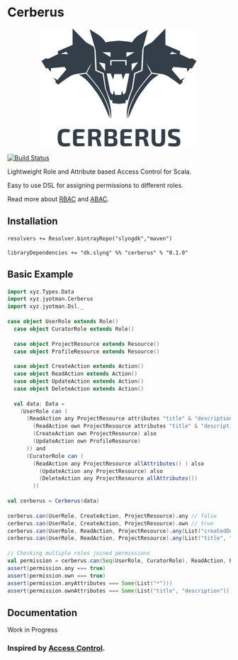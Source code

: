 # Cerberus

<p align="center">
    <img alt="Cerberus" src="https://raw.githubusercontent.com/SlyngDK/cerberus/master/cerberus_logo.png" width="350">
</p>

[![Build Status](https://travis-ci.org/SlyngDK/cerberus.svg?branch=master)](https://travis-ci.org/SlyngDK/cerberus)

Lightweight Role and Attribute based Access Control for Scala.

Easy to use DSL for assigning permissions to different roles.

Read more about [RBAC](https://en.wikipedia.org/wiki/Role-based_access_control) and [ABAC](https://en.wikipedia.org/wiki/Attribute-based_access_control).

## Installation

    resolvers += Resolver.bintrayRepo("slyngdk","maven")

    libraryDependencies += "dk.slyng" %% "cerberus" % "0.1.0"
    
## Basic Example

```scala
import xyz.Types.Data
import xyz.jyotman.Cerberus
import xyz.jyotman.Dsl._
    
case object UserRole extends Role()
  case object CuratorRole extends Role()

  case object ProjectResource extends Resource()
  case object ProfileResource extends Resource()

  case object CreateAction extends Action()
  case object ReadAction extends Action()
  case object UpdateAction extends Action()
  case object DeleteAction extends Action()

  val data: Data =
    (UserRole can (
      (ReadAction any ProjectResource attributes "title" & "description" & "!createdOn") also
        (ReadAction own ProjectResource attributes "title" & "description") also
        (CreateAction own ProjectResource) also
        (UpdateAction own ProfileResource)
      )) and
      (CuratorRole can (
        (ReadAction any ProjectResource allAttributes() ) also
          (UpdateAction any ProjectResource) also
          (DeleteAction any ProjectResource allAttributes())
        ))
    
val cerberus = Cerberus(data)

cerberus.can(UserRole, CreateAction, ProjectResource).any // false
cerberus.can(UserRole, CreateAction, ProjectResource).own // true
cerberus.can(UserRole, ReadAction, ProjectResource).any(List("createdOn")) // false
cerberus.can(UserRole, ReadAction, ProjectResource).any(List("title", "description")) // true

// Checking multiple roles joined permissions
val permission = cerberus.can(Seq(UserRole, CuratorRole), ReadAction, ProjectResource)
assert(permission.any === true)
assert(permission.own === true)
assert(permission.anyAttributes === Some(List("*")))
assert(permission.ownAttributes === Some(List("title", "description")))
```
    
## Documentation

Work in Progress

### Inspired by [Access Control](https://github.com/onury/accesscontrol).
